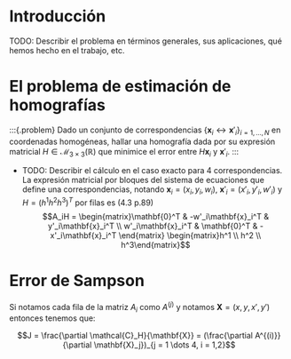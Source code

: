 # Introducción

TODO: Describir el problema en términos generales, sus aplicaciones, qué hemos hecho en el trabajo, etc.

# El problema de estimación de homografías

:::{.problem}
Dado un conjunto de correspondencias $\{\mathbf{x}_i \leftrightarrow \mathbf{x}'_i\}_{i = 1, \dots, N}$ en coordenadas homogéneas,
hallar una homografía dada por su expresión matricial $H \in \mathcal{M}_{3 \times 3}(\mathbb{R})$ que minimice el error entre $H\mathbf{x}_i$ y $\mathbf{x}'_i$.
:::

- TODO: Describir el cálculo en el caso exacto para 4 correspondencias. La expresión matricial por bloques del sistema de ecuaciones que define una correspondencias, notando $\mathbf{x}_i = (x_i, y_i, w_i)$, $\mathbf{x}'_i = (x'_i, y'_i, w'_i)$ y $H = (h^1 h^2 h^3)^T$ por filas es (4.3 p.89)
$$A_iH =
\begin{matrix}\mathbf{0}^T & -w'_i\mathbf{x}_i^T & y'_i\mathbf{x}_i^T \\
w'_i\mathbf{x}_i^T  & \mathbf{0}^T  & -x'_i\mathbf{x}_i^T \end{matrix}
\begin{matrix}h^1 \\ h^2 \\ h^3\end{matrix}$$

# Error de Sampson

Si notamos cada fila de la matriz $A_i$ como $A^{(j)}$ y notamos $\mathbf{X} = (x,y,x',y')$ entonces tenemos que:

$$J = \frac{\partial \mathcal{C}_H}{\mathbf{X}} = (\frac{\partial A^{(i)}}{\partial \mathbf{X}_j})_{j = 1 \dots 4, i = 1,2}$$
